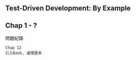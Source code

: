 Test-Driven Development: By Example
-----------------

## Chap 1 - ?
問題紀錄
```
Chap 12
引入Bank, 處理匯率
```
